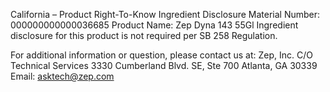  
 
 
California – Product Right-To-Know Ingredient Disclosure 
Material Number: 000000000000036685 
Product Name: Zep Dyna 143 55Gl 
Ingredient disclosure for this product is not required per SB 258 Regulation. 
 
For additional information or question, please contact us at: 
Zep, Inc. 
C/O Technical Services 
3330 Cumberland Blvd. SE, Ste 700 
Atlanta, GA 30339 
Email: asktech@zep.com 
 
 
 
 
